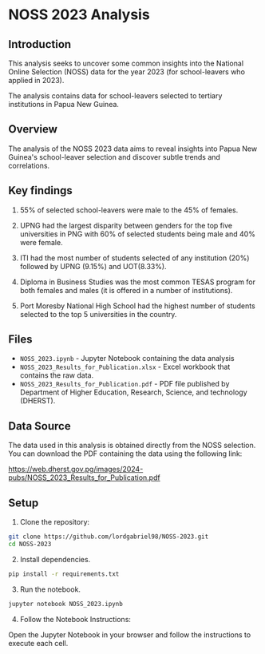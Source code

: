 # NOSS 2023 Analysis

## Introduction
This analysis seeks to uncover some common insights into the National Online Selection (NOSS) data for the year 2023 (for school-leavers who applied in 2023).
 
The analysis contains data for school-leavers selected to tertiary institutions in Papua New Guinea.

## Overview

The analysis of the NOSS 2023 data aims to reveal insights into Papua New Guinea's school-leaver selection and discover subtle trends and correlations.

## Key findings

1. 55% of selected school-leavers were male to the 45% of females.

2. UPNG had the largest disparity between genders for the top five universities in PNG with 60% of selected students being male and 40% were female. 

3. ITI had the most number of students selected of any institution (20%) followed by UPNG (9.15%) and UOT(8.33%).

4. Diploma in Business Studies was the most common TESAS program for both females and males (it is offered in a number of institutions). 

5. Port Moresby National High School had the highest number of students selected to the top 5 universities in the country.

## Files

- `NOSS_2023.ipynb` - Jupyter Notebook containing the data analysis
- `NOSS_2023_Results_for_Publication.xlsx` - Excel workbook that contains the raw data.
- `NOSS_2023_Results_for_Publication.pdf` - PDF file published by Department of Higher Education, Research, Science, and
technology (DHERST).

## Data Source

The data used in this analysis is obtained directly from the NOSS selection. You can download the PDF containing the data using the following link:

https://web.dherst.gov.pg/images/2024-pubs/NOSS_2023_Results_for_Publication.pdf

## Setup
1. Clone the repository:

```bash
git clone https://github.com/lordgabriel98/NOSS-2023.git
cd NOSS-2023
```

2. Install dependencies.

```bash
pip install -r requirements.txt
```
3. Run the notebook.

```bash
jupyter notebook NOSS_2023.ipynb
```
4. Follow the Notebook Instructions:

Open the Jupyter Notebook in your browser and follow the instructions to execute each cell.
